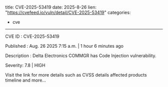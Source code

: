  
title: CVE-2025-53419
date: 2025-8-26
lien: "https://cvefeed.io/vuln/detail/CVE-2025-53419"
categories:
  - cve
---

CVE ID : CVE-2025-53419

Published :  Aug. 26
2025
7:15 a.m. | 1 hour
6 minutes ago

Description : Delta Electronics COMMGR has Code Injection vulnerability.

Severity: 7.8 | HIGH

Visit the link for more details
such as CVSS details
affected products
timeline
and more...
